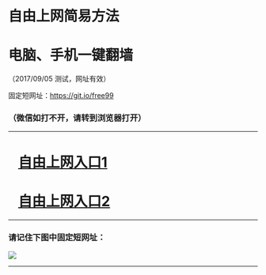﻿# 自由上网简易方法

# 电脑、手机一键翻墙

（2017/09/05 测试，网址有效）

固定短网址：https://git.io/free99

### （微信如打不开，请转到浏览器打开）


***





# &nbsp;&nbsp; <a href="http://ft843519480.fwq-tz1001.xyz/fwqtz01.html?t=090500128768 " target="_blank">自由上网入口1</a>
# &nbsp;&nbsp; <a href="http://ft2602322897.fwq-tz1002.xyz/fwqtz02.html?t=090500110815 " target="_blank">自由上网入口2</a>
***

### 请记住下图中固定短网址：

<img src="https://s3-us-west-2.amazonaws.com/fwq-1001/yjfq-20170905okok.png" /> 


***

